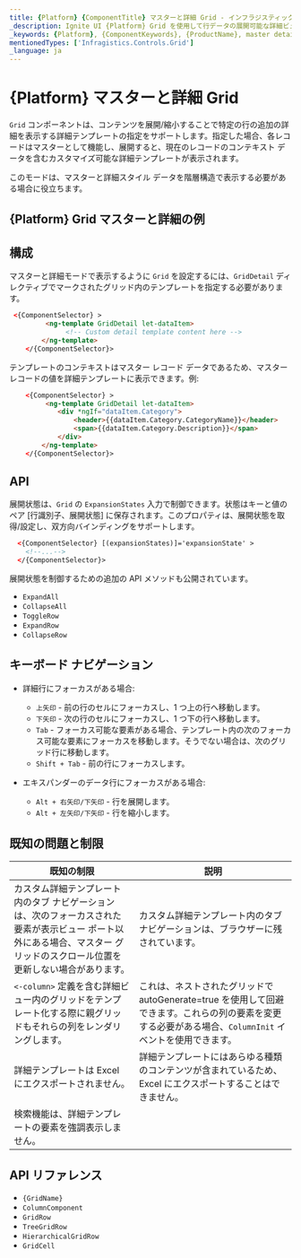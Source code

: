 ```yaml
---
title: {Platform} {ComponentTitle} マスターと詳細 Grid - インフラジスティックス
_description: Ignite UI {Platform} Grid を使用して行データの展開可能な詳細ビュー テンプレートを定義します。マスターと詳細スタイル データを階層構造で表示する場合に便利です。
_keywords: {Platform}, {ComponentKeywords}, {ProductName}, master detail, Infragistics, マスターと詳細, インフラジスティックス
mentionedTypes: ['Infragistics.Controls.Grid']
_language: ja
---
```


# {Platform} マスターと詳細 Grid

`Grid` コンポーネントは、コンテンツを展開/縮小することで特定の行の追加の詳細を表示する詳細テンプレートの指定をサポートします。指定した場合、各レコードはマスターとして機能し、展開すると、現在のレコードのコンテキスト データを含むカスタマイズ可能な詳細テンプレートが表示されます。

このモードは、マスターと詳細スタイル データを階層構造で表示する必要がある場合に役立ちます。

## {Platform} Grid マスターと詳細の例


<code-view style="height:600px"
           data-demos-base-url="{environment:dvDemosBaseUrl}"
           iframe-src="{environment:dvDemosBaseUrl}/{GridSample}-grid-master-detail"
           alt="{Platform} {ComponentTitle} マスターと詳細の例">
</code-view>

## 構成

マスターと詳細モードで表示するように `Grid` を設定するには、`GridDetail` ディレクティブでマークされたグリッド内のテンプレートを指定する必要があります。

```html
 <{ComponentSelector} >
         <ng-template GridDetail let-dataItem>
              <!-- Custom detail template content here -->
        </ng-template>
    </{ComponentSelector}>
```

テンプレートのコンテキストはマスター レコード データであるため、マスター レコードの値を詳細テンプレートに表示できます。例:

```html
    <{ComponentSelector} >
         <ng-template GridDetail let-dataItem>
            <div *ngIf="dataItem.Category">
                <header>{{dataItem.Category.CategoryName}}</header>
                <span>{{dataItem.Category.Description}}</span>
            </div>
        </ng-template>
    </{ComponentSelector}>
```


## API

展開状態は、`Grid` の `ExpansionStates` 入力で制御できます。状態はキーと値のペア [行識別子、展開状態] に保存されます。このプロパティは、展開状態を取得/設定し、双方向バインディングをサポートします。

```html
  <{ComponentSelector} [(expansionStates)]='expansionState' >
    <!--...-->
  </{ComponentSelector}>
```

展開状態を制御するための追加の API メソッドも公開されています。
- `ExpandAll`
- `CollapseAll`
- `ToggleRow`
- `ExpandRow`
- `CollapseRow`

## キーボード ナビゲーション

- 詳細行にフォーカスがある場合:

    - `上矢印` - 前の行のセルにフォーカスし、1 つ上の行へ移動します。
    - `下矢印` - 次の行のセルにフォーカスし、1 つ下の行へ移動します。
    - `Tab` - フォーカス可能な要素がある場合、テンプレート内の次のフォーカス可能な要素にフォーカスを移動します。そうでない場合は、次のグリッド行に移動します。
    - `Shift + Tab` - 前の行にフォーカスします。

- エキスパンダーのデータ行にフォーカスがある場合:
    - `Alt + 右矢印/下矢印` - 行を展開します。
    - `Alt + 左矢印/下矢印` - 行を縮小します。

## 既知の問題と制限


|既知の制限| 説明|
| --- | --- |
| カスタム詳細テンプレート内のタブ ナビゲーションは、次のフォーカスされた要素が表示ビュー ポート以外にある場合、マスター グリッドのスクロール位置を更新しない場合があります。| カスタム詳細テンプレート内のタブ ナビゲーションは、ブラウザーに残されています。 |
| `<-column>` 定義を含む詳細ビュー内のグリッドをテンプレート化する際に親グリッドもそれらの列をレンダリングします。 | これは、ネストされたグリッドで autoGenerate=true を使用して回避できます。これらの列の要素を変更する必要がある場合、`ColumnInit` イベントを使用できます。|
| 詳細テンプレートは Excel にエクスポートされません。| 詳細テンプレートにはあらゆる種類のコンテンツが含まれているため、Excel にエクスポートすることはできません。|
| 検索機能は、詳細テンプレートの要素を強調表示しません。 | |

## API リファレンス

* `{GridName}`
* `ColumnComponent`
* `GridRow`
* `TreeGridRow`
* `HierarchicalGridRow`
* `GridCell`